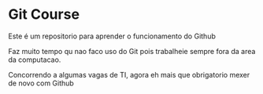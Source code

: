 # Git Course

Este é um repositorio para aprender o funcionamento do Github

Faz muito tempo qu nao faco uso do Git pois trabalheie sempre fora da area da computacao.

Concorrendo a algumas vagas de TI, agora eh mais que obrigatorio mexer de novo com Github



